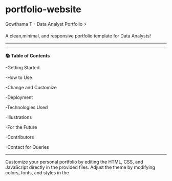 # portfolio-website

Gowthama T - Data Analyst Portfolio ⚡️

A clean,minimal, and responsive portfolio template for Data Analysts!
___________________________________________________________________________________________________________________________________________________________________

___________________________________________________________________________________________________________________________________________________________________
**📚 Table of Contents**

-Getting Started

-How to Use

-Change and Customize

-Deployment

-Technologies Used

-Illustrations

-For the Future

-Contributors

-Contact for Queries
___________________________________________________________________________________________________________________________________________________________________












Customize your personal portfolio by editing the HTML, CSS, and JavaScript directly in the provided files. Adjust the theme by modifying colors, fonts, and styles in the <style> section of the HTML file. Feel free to use it as-is or personalize it to suit your needs.
If you'd like to contribute and improve this for other users, check out the Issues section.
Created something awesome with your fork of this portfolio? Feel free to open a pull request to share it!
Table of Contents

Portfolio Sections
Getting Started
How to Use
Change and Customize
Deployment
Technologies Used
Illustrations
For the Future
Contributors
Contact for Queries

Portfolio Sections
✔️ Summary and About Me✔️ Skills✔️ Education✔️ Work Experience✔️ Certifications 🏆✔️ Projects✔️ Contact Me  
To view a live example, click here.
Getting Started
These instructions will help you get a copy of the project up and running on your local machine for development and testing purposes.
You'll need a modern web browser (e.g., Chrome, Firefox) and a code editor (e.g., VS Code) installed on your computer.
Prerequisites

Git: Version 2.17.1 or higher
Code Editor: For editing HTML, CSS, and JavaScript
Web Browser: To preview and test the portfolio

How to Use
From your command line, clone and set up the portfolio:
# Clone this repository
git clone https://github.com/kas0380/Portfolio.git

# Go into the repository
cd Portfolio

# Open the project in your code editor
code .  # For VS Code, or use your preferred editor


Open the index.html file in your code editor.
Preview the portfolio by opening index.html in a web browser (e.g., right-click and select "Open with Live Server" in VS Code, or drag the file into your browser).
Modify the content, styles, and scripts as needed (see Change and Customize).

Change and Customize
Personalize every section according to your needs:

Content: Edit the index.html file to update:
Greeting section (e.g., name, tagline: "Hi, I'm Gowthama T!", "Google Certified Business Intelligence & Data Analyst")
About Me description
Experience, Skills, Education, Certifications, and Projects details
Contact information (email, phone, LinkedIn, GitHub, location)


Styling: Modify the <style> section in index.html to:
Change colors (e.g., replace #1a237e for the primary blue or #ff6e40 for the accent orange)
Adjust fonts (currently using Poppins and Roboto via Google Fonts)
Tweak animations, card styles, or section backgrounds


JavaScript: Update the <script> section in index.html to:
Modify smooth scrolling behavior
Adjust scroll-based sidebar visibility for the logo, email, and social links


Resume Upload: To include your resume:
Upload your resume as a PDF to a folder (e.g., create a resume folder in the project directory).
Rename the file to resume.pdf.
Add a link in the HTML, e.g., <a href="resume/resume.pdf" download class="bg-1a237e text-white px-4 py-2 rounded-full font-semibold text-sm hover:bg-ff6e40 transition-colors">Download Resume</a> in the home or contact section.



Using Emojis
Add emojis directly in the HTML for compatibility across browsers. For example:

Use 📊 for Tableau, 🐍 for Python, etc., as seen in the Skills section.

Customize Animations
Modify the @keyframes in the <style> section to adjust animations like fadeInUp, slideInLeft, slideInRight, bounceIn, underlineGrow, particleMove, and gradientShift for a unique look.
Deployment
When you're ready to host your website online, follow these steps:
Deploying to GitHub Pages

Update index.html Metadata:
Modify the <title> and <meta> tags in index.html for SEO (e.g., <title>Gowthama T - Data Analyst Portfolio</title>).


Push to GitHub:# Add all changes
git add .

# Commit your changes
git commit -m "Initial portfolio setup"

# Push to your repository
git push origin main


Enable GitHub Pages:
Go to your repository on GitHub.
Navigate to Settings > Pages.
Set the source to the main branch and the / (root) folder.
Save, and your site will be live at https://<your-username>.github.io/Portfolio.


Optional: Custom Domain:
Add a CNAME file in the root directory (e.g., yourdomain.com).
Configure your domain provider to point to GitHub Pages (see GitHub Pages documentation).



Deploying to Netlify

Link Your Repository:
Push your project to a GitHub repository.
Sign up/log in to Netlify.
Click "New site from Git" and connect your GitHub repository.


Configure Build:
Set the build command to empty (no build needed for static HTML).
Set the publish directory to . (root).


Deploy:
Click "Deploy site" to host your portfolio.
Netlify provides a unique URL (e.g., https://your-portfolio.netlify.app).
Optionally, configure a custom domain in Netlify settings.



For more details, read Hosting on Netlify.
Technologies Used

HTML
CSS (via Tailwind CSS)
JavaScript
Google Fonts (Poppins, Roboto)

Illustrations

SVGs: Custom inline SVGs used for icons (e.g., email, LinkedIn, GitHub, project icons).
Particle Background: SVG-based particle animation in the home section for visual appeal.

For the Future
If you can help with these, please don’t hesitate to open a pull request:

Integrate a dynamic contact form with email submission
Add a blog section linked to a platform like Medium
Incorporate data visualization charts (e.g., for project metrics)
Enhance accessibility (e.g., ARIA labels, keyboard navigation)

Contributors

Gowthama T - Creator and Designer

Contact for Queries
If you have any questions or need assistance with setup, customization, or deployment, feel free to reach out:  

Email: gowthamat634@gmail.com  
LinkedIn: Gowthama T  
GitHub: Gowthama-T
I’m happy to help with any issues or suggestions for improving this portfolio!

